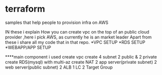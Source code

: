 # terraform
samples that help people to provision infra on AWS

IN these i explain How you can create vpc on the top of an public cloud provider ,here i pick AWS, as currently he is an market leader
Apart from these i share all my code that in that repo.
*VPC SETUP
*RDS SETUP
*WEBAPP/APP SETUP

****main component i used
create vpc
create 4 subnet 2 public & 2 private
create RDS(mysql) with multi-az
create NAT
2 app server(private subnet) 2 web server(public subnet)
2 ALB
1 LC
2 Target Group
